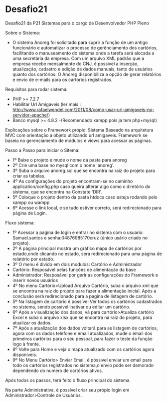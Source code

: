 # Desafio21
Desafio21 da P21 Sistemas para o cargo de Desenvolvedor PHP Pleno

Sobre o Sistema:
- O sistema Anoreg foi solicitado para suprir a função de um antigo funcionário e automatizar o processo de gerênciamento dos cartórios, facilitando o manuseamento do sistema onde a tarefa será alocada a uma secretária da empresa. Com um arquivo XML padrão que a empresa recebe mensalmente do CNJ, é possivel a inserção, atualização, cadastro e edição de dados manuais, tanto de usuários quanto dos cartórios. O Anoreg disponibiliza a opção de gerar relatórios e envio de e-mails para os cartórios registrados.

Requisitos para rodar sistema:
- PHP >= 7.2.7 
- Habilitar Url Amigaveis (ler mais : http://www.rafaelwendel.com/2011/08/como-usar-url-amigaveis-no-servidor-apache/)
- Banco mysql >= 4.8.2
-(Recomendado xampp pois ja tem php+mysql)

Explicações sobre o Framework própio:
Sistema Baseado na arquitetura MVC com orientação a objeto utilizando url amigaveis. Framework se baseia no gerenciamento de módulos e views para acessar as páginas.

Passo a Passo para iniciar o Sitema:
- 1º Baixe o projeto e mude o nome da pasta para anoreg
- 2º Crie uma base no mysql com o nome 'anoreg'.
- 3º Suba o arquivo anoreg.sql que se encontra na raiz do projeto para criar as tabelas.
- 4º As configurações do projeto encontram-se no caminho application/config.php caso queira alterar algo como o diretório do sistema, que se encontra na Constate 'DIR'.
- 5º Coloque o projeto dentro da pasta htdocs caso esteja rodando pelo xampp ou wampp
- 6º Acesse o link local, e se tudo estiver correto, será redirecionado para página de Login.

Fluxo sistema:
- 1º Acessar a pagína de login e entrar no sistema com o usuario: Samuel.santos e senha:04876985170cruz (único usário criado no projeto).
- 2º A página principal mostra um gráfico mapa de cartórios por estado,onde clicando no estado, será redirecionado para uma página de relatório por estado.
- 3º O menu é divido em dois modulos: Cartório e Administrador
- Cartório: Resposável pelas funções de alimentação da base
- Administrador: Resposável por gerir as configurações do Framework e inserir novos usuários
- 4º No menu Cartório>Upload Arquivo Cartório, suba o arquivo xml que se encontra na raiz do projeto para fazer a alimentação inicial. Após a conclusão será redirecionado para a pagina de listagem de cartório.
- 5º Na listagem de cartório é possível Ver todos os cartórios cadastrados no sistema, sendo possível inativar ou editar um cartório.
- 6º Após a visualização dos dados, vá para cartório>Atualiza cartório Excel e suba o arquivo xlsx que se encontra na raiz do projeto, para atualizar os dados.
- 7º Após a atualização dos dados voltará para as listagem de cartórios, agora com os dados telefone e email atualizados, mude o email dos primeiros cartórios para o seu pessoal, para fazer o teste da função logo à frente.
- 8º Volte para Home e veja o mapa atualizado com os cartórios agora disponíveis.
- 9º No Menu Cartório> Enviar Email, é póssivel enviar um email para todo os cartórios registrados no sistema,o envio pode ser demorado dependendo do numero de cartórios ativos.

Após todos os passos, terá feito o fluxo principal do sistema.

Na parte Administrativa, é possível criar seu própio login em Administrador>Controle de Usuários.



